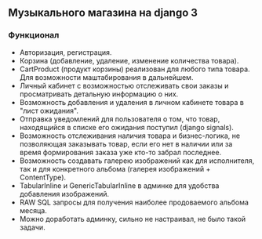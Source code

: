 ## Музыкального магазина на django 3
### Функционал
* Авторизация, регистрация.
* Корзина (добавление, удаление, изменение количества товара).
* CartProduct (продукт корзины) реализован для любого типа товара. Для возможности маштабирования в дальнейшем.
* Личный кабинет с возможностью отслеживать свои заказы и просматривать детальную информацию о них.
* Возможность добавления и удаления в личном кабинете товара в "лист ожидания".
* Отправка уведомлений для пользователя о том, что товар, находящийся в списке его ожидания поступил (django signals).
* Возможность отслеживания наличия товара и бизнес-логика, не позволяющая заказывать товар, если его нет в наличии или за время формирования заказа уже кто-то забрал последнее.
* Возможность создавать галерею изображений как для исполнителя, так и для конкретного альбома (галерея изображений + ContentType).
* TabularInline и GenericTabularInline в админке для удобства добавления изображений.
* RAW SQL запросы для получения наиболее продоваемого альбома месяца.
* Можно доработать админку, сильно не настраивал, не было такой задачи.
